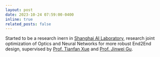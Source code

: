 ```yaml
---
layout: post
date: 2023-10-24 07:59:00-0400
inline: true
related_posts: false
---
```


Started to be a research inern in [Shanghai AI Laboratory](https://www.shlab.org.cn/), research joint optimization of Optics and Neural Networks for more robust End2End design, supervised by [Prof. Tianfan Xue](https://tianfan.info/) and [Prof. Jinwei Gu](https://www.gujinwei.org/).
